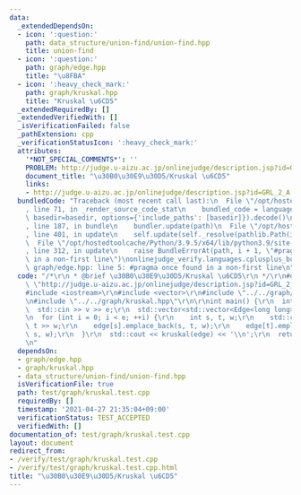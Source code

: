 ```yaml
---
data:
  _extendedDependsOn:
  - icon: ':question:'
    path: data_structure/union-find/union-find.hpp
    title: union-find
  - icon: ':question:'
    path: graph/edge.hpp
    title: "\u8FBA"
  - icon: ':heavy_check_mark:'
    path: graph/kruskal.hpp
    title: "Kruskal \u6CD5"
  _extendedRequiredBy: []
  _extendedVerifiedWith: []
  _isVerificationFailed: false
  _pathExtension: cpp
  _verificationStatusIcon: ':heavy_check_mark:'
  attributes:
    '*NOT_SPECIAL_COMMENTS*': ''
    PROBLEM: http://judge.u-aizu.ac.jp/onlinejudge/description.jsp?id=GRL_2_A
    document_title: "\u30B0\u30E9\u30D5/Kruskal \u6CD5"
    links:
    - http://judge.u-aizu.ac.jp/onlinejudge/description.jsp?id=GRL_2_A
  bundledCode: "Traceback (most recent call last):\n  File \"/opt/hostedtoolcache/Python/3.9.5/x64/lib/python3.9/site-packages/onlinejudge_verify/documentation/build.py\"\
    , line 71, in _render_source_code_stat\n    bundled_code = language.bundle(stat.path,\
    \ basedir=basedir, options={'include_paths': [basedir]}).decode()\n  File \"/opt/hostedtoolcache/Python/3.9.5/x64/lib/python3.9/site-packages/onlinejudge_verify/languages/cplusplus.py\"\
    , line 187, in bundle\n    bundler.update(path)\n  File \"/opt/hostedtoolcache/Python/3.9.5/x64/lib/python3.9/site-packages/onlinejudge_verify/languages/cplusplus_bundle.py\"\
    , line 401, in update\n    self.update(self._resolve(pathlib.Path(included), included_from=path))\n\
    \  File \"/opt/hostedtoolcache/Python/3.9.5/x64/lib/python3.9/site-packages/onlinejudge_verify/languages/cplusplus_bundle.py\"\
    , line 312, in update\n    raise BundleErrorAt(path, i + 1, \"#pragma once found\
    \ in a non-first line\")\nonlinejudge_verify.languages.cplusplus_bundle.BundleErrorAt:\
    \ graph/edge.hpp: line 5: #pragma once found in a non-first line\n"
  code: "/*\r\n * @brief \u30B0\u30E9\u30D5/Kruskal \u6CD5\r\n */\r\n#define PROBLEM\
    \ \"http://judge.u-aizu.ac.jp/onlinejudge/description.jsp?id=GRL_2_A\"\r\n\r\n\
    #include <iostream>\r\n#include <vector>\r\n#include \"../../graph/edge.hpp\"\r\
    \n#include \"../../graph/kruskal.hpp\"\r\n\r\nint main() {\r\n  int v, e;\r\n\
    \  std::cin >> v >> e;\r\n  std::vector<std::vector<Edge<long long>>> edge(v);\r\
    \n  for (int i = 0; i < e; ++i) {\r\n    int s, t, w;\r\n    std::cin >> s >>\
    \ t >> w;\r\n    edge[s].emplace_back(s, t, w);\r\n    edge[t].emplace_back(t,\
    \ s, w);\r\n  }\r\n  std::cout << kruskal(edge) << '\\n';\r\n  return 0;\r\n}\r\
    \n"
  dependsOn:
  - graph/edge.hpp
  - graph/kruskal.hpp
  - data_structure/union-find/union-find.hpp
  isVerificationFile: true
  path: test/graph/kruskal.test.cpp
  requiredBy: []
  timestamp: '2021-04-27 21:35:04+09:00'
  verificationStatus: TEST_ACCEPTED
  verifiedWith: []
documentation_of: test/graph/kruskal.test.cpp
layout: document
redirect_from:
- /verify/test/graph/kruskal.test.cpp
- /verify/test/graph/kruskal.test.cpp.html
title: "\u30B0\u30E9\u30D5/Kruskal \u6CD5"
---
```

